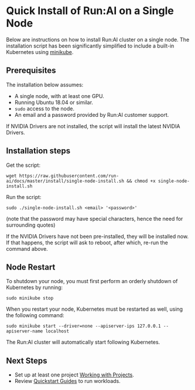 # Quick Install of Run:AI on a Single Node

Below are instructions on how to install Run:AI cluster on a single node. The installation script has been significantly simplified to include a built-in Kubernetes using [minikube](https://minikube.sigs.k8s.io/docs/). 

## Prerequisites 

The installation below assumes:

* A single node, with at least one GPU.
* Running Ubuntu 18.04 or similar.
* `sudo` access to the node.
* An email and a password provided by Run:AI customer support.

If NVIDIA Drivers are not installed, the script will install the latest NVIDIA Drivers.


## Installation steps

Get the script:

``` shell
wget https://raw.githubusercontent.com/run-ai/docs/master/install/single-node-install.sh && chmod +x single-node-install.sh
```

Run the script: 

```
sudo ./single-node-install.sh <email> '<password>'
```

(note that the password may have special characters, hence the need for surrounding quotes)

If the NVIDIA Drivers have not been pre-installed, they will be installed now. If that happens, the script will ask to reboot, after which, re-run the command above. 


## Node Restart

To shutdown your node, you must first perform an orderly shutdown of Kubernetes by running:

```
sudo minikube stop
```

When you restart your node, Kubernetes must be restarted as well, using the following command:

```
sudo minikube start --driver=none --apiserver-ips 127.0.0.1 --apiserver-name localhost
```

The Run:AI cluster will automatically start following Kubernetes.

## Next Steps

* Set up at least one project [Working with Projects](../Admin-User-Interface-Setup/Working-with-Projects.md).
* Review [Quickstart Guides](../../Researcher/Walkthroughs/Run-AI-Walkthroughs.md) to run workloads. 
